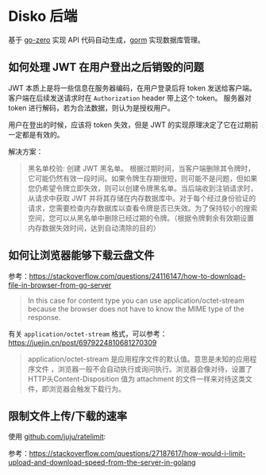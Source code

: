 # Disko 后端

基于 [go-zero](https://github.com/zeromicro/go-zero) 实现 API 代码自动生成，[gorm](https://github.com/go-gorm/gorm)
实现数据库管理。

## 如何处理 JWT 在用户登出之后销毁的问题

JWT 本质上是将一些信息在服务器编码，在用户登录后将 token 发送给客户端。客户端在后续发送请求时在 `Authorization` header
带上这个 token。
服务器对 token 进行解码，若为合法数据，则认为是授权用户。

用户在登出的时候，应该将 token 失效，但是 JWT 的实现原理决定了它在过期前一定都是有效的。

解决方案：
> 黑名单校验: 创建 JWT 黑名单。
> 根据过期时间，当客户端删除其令牌时，它可能仍然有效一段时间。如果令牌生存期很短，则可能不是问题，但如果您仍希望令牌立即失效，则可以创建令牌黑名单。当后端收到注销请求时，从请求中获取
> JWT 并将其存储在内存数据库中。对于每个经过身份验证的请求，您需要检查内存数据库以查看令牌是否已失效。为了保持较小的搜索空间，您可以从黑名单中删除已经过期的令牌。（根据令牌剩余有效期设置内存数据失效时间，达到自动清除的目的）

## 如何让浏览器能够下载云盘文件

参考：https://stackoverflow.com/questions/24116147/how-to-download-file-in-browser-from-go-server
> In this case for content type you can use application/octet-stream because the browser does not have to know the MIME
> type of the response.

有关 `application/octet-stream` 格式，可以参考：https://juejin.cn/post/6979224810681270309

> application/octet-stream 是应用程序文件的默认值。意思是未知的应用程序文件
，浏览器一般不会自动执行或询问执行。浏览器会像对待，设置了HTTP头Content-Disposition 值为 attachment
的文件一样来对待这类文件，即浏览器会触发下载行为。

## 限制文件上传/下载的速率

使用 [github.com/juju/ratelimit](https://github.com/juju/ratelimit):

参考：https://stackoverflow.com/questions/27187617/how-would-i-limit-upload-and-download-speed-from-the-server-in-golang